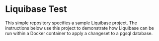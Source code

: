 # Liquibase Test

This simple repository specifies a sample Liquibase project. The instructions below use this project to demonstrate how Liquibase can be run within a Docker container to apply a changeset to a pgsql database.


